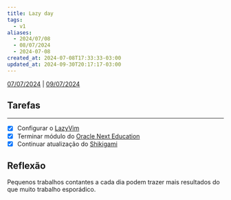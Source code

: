 ```yaml
---
title: Lazy day
tags:
  - v1
aliases:
  - 2024/07/08
  - 08/07/2024
  - 2024-07-08
created_at: 2024-07-08T17:33:33-03:00
updated_at: 2024-09-30T20:17:17-03:00
---
```


[07/07/2024](2024-07-07-Segundo_post.md) | [09/07/2024](2024-07-09-Quarto_post.md)

## Tarefas
---
 - [x] Configurar o [LazyVim](../../../api/sementes/2024/07/08/LazyVim.md)
 - [x] Terminar módulo do [Oracle Next Education](../../../api/entrada/2024/07/08/Oracle_Next_Education.md)
 - [x] Continuar atualização do [Shikigami](../../../api/sementes/2024/07/07/Shikigami.md)

##  Reflexão

Pequenos trabalhos contantes a cada dia podem trazer mais resultados do que muito trabalho esporádico.